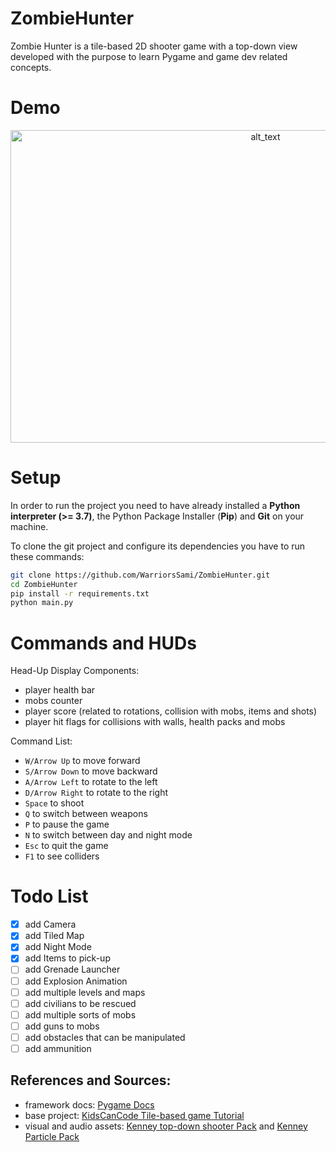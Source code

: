 # ZombieHunter
Zombie Hunter is a tile-based 2D shooter game with a top-down view developed with the purpose to learn Pygame and game dev related concepts.

# Demo
[<p align="center"><img alt="alt_text" width="800px" height="500px" src="assets/Demo.gif" /></p>](https://youtu.be/XC6M5wO7oUA)

# Setup
In order to run the project you need to have already installed a **Python interpreter (>= 3.7)**, the Python Package Installer (**Pip**) and **Git** on your machine.

To clone the git project and configure its dependencies you have to run these commands:
```sh
git clone https://github.com/WarriorsSami/ZombieHunter.git
cd ZombieHunter
pip install -r requirements.txt
python main.py
```

# Commands and HUDs
Head-Up Display Components:
- player health bar
- mobs counter
- player score (related to rotations, collision with mobs, items and shots)
- player hit flags for collisions with walls, health packs and mobs

Command List:
- ```W/Arrow Up``` to move forward
- ```S/Arrow Down``` to move backward
- ```A/Arrow Left``` to rotate to the left
- ```D/Arrow Right``` to rotate to the right
- ```Space``` to shoot
- ```Q``` to switch between weapons
- ```P``` to pause the game
- ```N``` to switch between day and night mode
- ```Esc``` to quit the game
- ```F1``` to see colliders

# Todo List
- [x] add Camera
- [x] add Tiled Map
- [x] add Night Mode
- [x] add Items to pick-up
- [ ] add Grenade Launcher
- [ ] add Explosion Animation
- [ ] add multiple levels and maps
- [ ] add civilians to be rescued
- [ ] add multiple sorts of mobs
- [ ] add guns to mobs
- [ ] add obstacles that can be manipulated
- [ ] add ammunition

## References and Sources:
- framework docs: [Pygame Docs](https://www.pygame.org/docs/)
- base project: [KidsCanCode Tile-based game Tutorial](https://www.youtube.com/playlist?list=PLsk-HSGFjnaGQq7ybM8Lgkh5EMxUWPm2i)
- visual and audio assets: [Kenney top-down shooter Pack](https://www.kenney.nl/assets/topdown-shooter) and [Kenney Particle Pack](https://www.kenney.nl/assets/particle-pack)
